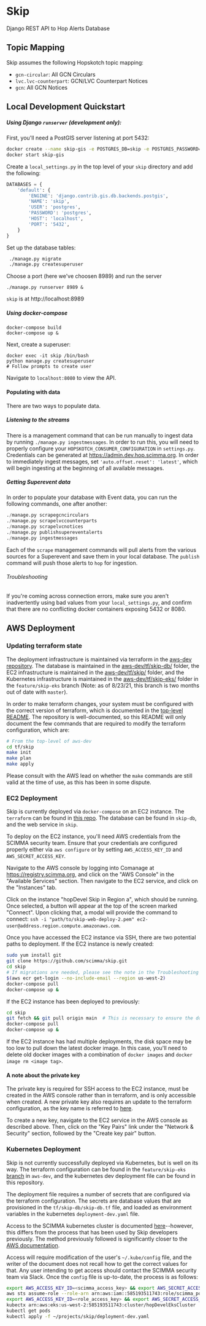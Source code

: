 # Skip

Django REST API to Hop Alerts Database

## Topic Mapping

Skip assumes the following Hopskotch topic mapping:

- `gcn-circular`: All GCN Circulars
- `lvc.lvc-counterpart`: GCN/LVC Counterpart Notices
- `gcn`: All GCN Notices

## Local Development Quickstart

##### Using Django `runserver` (development only):
First, you'll need a PostGIS server listening at port 5432:

```bash
docker create --name skip-gis -e POSTGRES_DB=skip -e POSTGRES_PASSWORD=postgres -e POSTGRES_USER=postgres -p 5432:5432 mdillon/postgis
docker start skip-gis
```

Create a `local_settings.py` in the top level of your `skip` directory and add the following:

```python
DATABASES = {
    'default': {
        'ENGINE': 'django.contrib.gis.db.backends.postgis',
        'NAME': 'skip',
        'USER': 'postgres',
        'PASSWORD': 'postgres',
        'HOST': 'localhost',
        'PORT': '5432',
    }
}
```

Set up the database tables:

```bash
 ./manage.py migrate
 ./manage.py createsuperuser
```

Choose a port (here we've choosen 8989) and run the server
```
./manage.py runserver 8989 &
```
`skip` is at http://localhost:8989


##### Using docker-compose

```
docker-compose build
docker-compose up &
```

Next, create a superuser:

```
docker exec -it skip /bin/bash
python manage.py createsuperuser
# Follow prompts to create user
```

Navigate to `localhost:8080` to view the API.

#### Populating with data

There are two ways to populate data.

##### Listening to the streams

There is a management command that can be run manually to ingest data by running `./manage.py ingestmessages`. In order to run this, you will need to properly configure your `HOPSKOTCH_CONSUMER_CONFIGURATION` in `settings.py`. Credentials can be generated at https://admin.dev.hop.scimma.org. In order to immediately ingest messages, set `'auto.offset.reset': 'latest'`, which will begin ingesting at the beginning of all available messages.

##### Getting Superevent data

In order to populate your database with Event data, you can run the following commands, one after another:

```python
./manage.py scrapegcncirculars
./manage.py scrapelvccounterparts
./manage.py scrapelvcnotices
./manage.py publishsupereventalerts
./manage.py ingestmessages
```

Each of the `scrape` management commands will pull alerts from the various sources for a Superevent and save them in your local database. The `publish` command will push those alerts to `hop` for ingestion.

###### Troubleshooting

If you're coming across connection errors, make sure you aren't inadvertently using bad values from your `local_settings.py`, and 
confirm that there are no conflicting docker containers exposing 5432 or 8080.

## AWS Deployment

### Updating terraform state

The deployment infrastructure is maintained via terraform in the [aws-dev repository](https://github.com/scimma/aws-dev/). The database is maintained in the [aws-dev/tf/skip-db/](https://github.com/scimma/aws-dev/tree/master/tf/skip-db) folder, the EC2 infrastructure is maintained in the [aws-dev/tf/skip/](https://github.com/scimma/aws-dev/tree/master/tf/skip) folder, and the Kubernetes infrastructure is maintained in the [aws-dev/tf/skip-eks/](https://github.com/scimma/aws-dev/tree/feature/skip-eks/tf/skip-eks) folder in the `feature/skip-eks` branch (Note: as of 8/23/21, this branch is two months out of date with `master`).

In order to make terraform changes, your system must be configured with the correct version of terraform, which is documented in the [top-level README](https://github.com/scimma/aws-dev#build-tools). The repository is well-documented, so this README will only document the few commands that are required to modify the terraform configuration, which are:

```bash
# From the top-level of aws-dev
cd tf/skip
make init
make plan
make apply
```

Please consult with the AWS lead on whether the `make` commands are still valid at the time of use, as this has been in some dispute.

### EC2 Deployment

Skip is currently deployed via `docker-compose` on an EC2 instance. The `terraform` can be found in [this repo](https://github.com/scimma/aws-dev/tree/master/tf). The database can be found in `skip-db`, and the web service in `skip`.

To deploy on the EC2 instance, you'll need AWS credentials from the SCIMMA security team. Ensure that your credentials are configured properly either via `aws configure` or by setting `AWS_ACCESS_KEY_ID` and `AWS_SECRET_ACCESS_KEY`.

Navigate to the AWS console by logging into Comanage at https://registry.scimma.org, and click on the "AWS Console" in the "Available Services" section. Then navigate to the EC2 service, and click on the "Instances" tab.

Click on the instance "hopDevel Skip in Region a", which should be running. Once selected, a button will appear at the top of the screen marked "Connect". Upon clicking that, a modal will provide the command to connect: `ssh -i "path/to/skip-web-deploy-2.pem" ec2-user@address.region.compute.amazonaws.com`.

Once you have accessed the EC2 instance via SSH, there are two potential paths to deployment. If the EC2 instance is newly created:

```bash
sudo yum install git
git clone https://github.com/scimma/skip.git
cd skip
# If migrations are needed, please see the note in the Troubleshooting section of this document
$(aws ecr get-login --no-include-email --region us-west-2)
docker-compose pull
docker-compose up &
```

If the EC2 instance has been deployed to previously:

```bash
cd skip
git fetch && git pull origin main  # This is necessary to ensure the docker compose file is up to date
docker-compose pull
docker-compose up &
```

If the EC2 instance has had multiple deployments, the disk space may be too low to pull down the latest docker image. In this case, you'll need to delete old docker images with a combination of `docker images` and `docker image rm <image tag>`.

#### A note about the private key

The private key is required for SSH access to the EC2 instance, must be created in the AWS console rather than in terraform, and is only accessible when created. A new private key also requires an update to the terraform configuration, as the key name is referred to [here](https://github.com/scimma/aws-dev/blob/0dbf906e398679cd925328381df112bdaadb3be1/tf/skip/skip.tf#L37).

To create a new key, navigate to the EC2 service in the AWS console as described above. Then, click on the "Key Pairs" link under the "Network & Security" section, followed by the "Create key pair" button.

### Kubernetes Deployment

Skip is not currently successfully deployed via Kubernetes, but is well on its way. The terraform configuration can be found in the `feature/skip-eks` [branch](https://github.com/scimma/aws-dev/tree/feature/skip-eks) in `aws-dev`, and the kubernetes dev deployment file can be found in this repository.

The deployment file requires a number of secrets that are configured via the terraform configuration. The secrets are database values that are provisioned in the `tf/skip-db/skip-db.tf` file, and loaded as environment variables in the kubernetes `deployment-dev.yaml` file.

Access to the SCIMMA kubernetes cluster is documented [here](https://github.com/scimma/aws-dev/blob/feature/skip-eks/doc/00README_FIRST.md)--however, this differs from the process that has been used by Skip developers previously. The method previously followed is significantly closer to the [AWS documentation](https://aws.amazon.com/premiumsupport/knowledge-center/amazon-eks-cluster-access/).

Access will require modification of the user's `~/.kube/config` file, and the writer of the document does not recall how to get the correct values for that. Any user intending to get access should contact the SCIMMA security team via Slack. Once the `config` file is up-to-date, the process is as follows:

```bash
export AWS_ACCESS_KEY_ID=<scimma_access_key> && export AWS_SECRET_ACCESS_KEY=<scimma_secret_key>
aws sts assume-role --role-arn arn:aws:iam::585193511743:role/scimma_power_user --role-session-name <your-session-name> --duration-seconds 43200  # This command will return values for AWS_ACCESS_KEY_ID, AWS_SECRET_ACCESS_KEY, and AWS_SESSION_TOKEN
export AWS_ACCESS_KEY_ID=<role_access_key> && export AWS_SECRET_ACCESS_KEY=<role_secret_key> && export AWS_SESSION_TOKEN=<role_session_token>
kubectx arn:aws:eks:us-west-2:585193511743:cluster/hopDevelEksCluster
kubectl get pods
kubectl apply -f ~/projects/skip/deployment-dev.yaml
```
